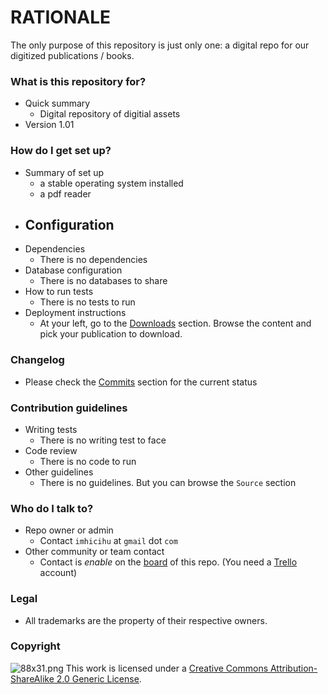 # RATIONALE #

The only purpose of this repository is just only one: a digital repo for our digitized publications / books. 

### What is this repository for? ###

* Quick summary
    - Digital repository of digitial assets 
* Version 1.01

### How do I get set up? ###

* Summary of set up
	- a stable operating system installed
	- a pdf reader
* Configuration
    - 
* Dependencies
    - There is no dependencies
* Database configuration
    - There is no databases to share
* How to run tests
    - There is no tests to run
* Deployment instructions
	- At your left, go to the [Downloads](https://bitbucket.org/digital_repository/imhicihu-digital-repository/downloads/) section. Browse the content and pick your publication to download.  


### Changelog ###

* Please check the [Commits](https://bitbucket.org/digital_repository/imhicihu-digital-repository/commits/) section for the current status

### Contribution guidelines ###

* Writing tests
    - There is no writing test to face
* Code review
    - There is no code to run
* Other guidelines
    - There is no guidelines. But you can browse the `Source` section

### Who do I talk to? ###

* Repo owner or admin
    - Contact `imhicihu` at `gmail` dot `com`
* Other community or team contact
    - Contact is _enable_ on the [board](https://bitbucket.org/imhicihu/XXXXXXXXXXXX/addon/trello/trello-board) of this repo. (You need a [Trello](https://trello.com/) account)


### Legal ###

* All trademarks are the property of their respective owners.

### Copyright ###
![88x31.png](https://bitbucket.org/repo/4pKrXRd/images/3902704043-88x31.png)
This work is licensed under a [Creative Commons Attribution-ShareAlike 2.0 Generic License](http://creativecommons.org/licenses/by-sa/2.0/).